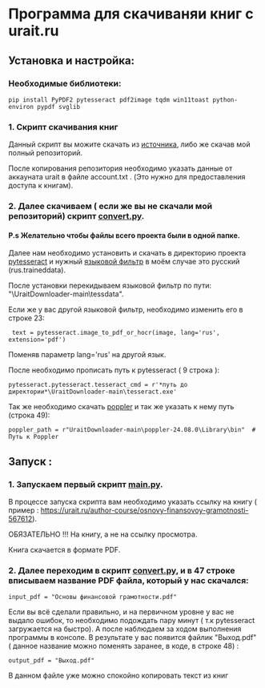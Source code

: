 # Программа для скачиваняи книг с urait.ru

## Установка и настройка:

### Необходимые библиотеки:
```
pip install PyPDF2 pytesseract pdf2image tqdm win11toast python-environ pypdf svglib
```

### 1. Скрипт скачивания книг
Данный скрипт вы можите скачать из [источника](https://github.com/SergeiPopov/UraitDownloader.git), либо же скачав мой полный репозиторий.

После копирования репозитория необходимо указать данные от аккауната urait в файле account.txt . (Это нужно для предоставления доступа к книгам).

### 2. Далее скачиваем ( если же вы не скачали мой репозиторий) скрипт [convert.py](/convert.py).

#### P.s Желательно чтобы файлы всего проекта были в одной папке.

Далее нам необходимо установить и скачать в директорию проекта [pytesseract](https://github.com/UB-Mannheim/tesseract/wiki?spm=a2ty_o01.29997173.0.0.2e3ac921xCpn4O)  и нужный [языковой фильтр](https://github.com/tesseract-ocr/tessdata.git) в моём случае это русский (rus.traineddata). 

После установки перекидываем языковой фильтр по пути:  "\UraitDownloader-main\tessdata".

Если же у вас другой языковой фильтр, необходимо изменить его в строке 23:
```
 text = pytesseract.image_to_pdf_or_hocr(image, lang='rus', extension='pdf')
```
Поменяв параметр lang='rus' на другой язык.

После необходимо прописать путь к pytesseract ( 9 строка ): 
```
pytesseract.pytesseract.tesseract_cmd = r'*путь до директории*\UraitDownloader-main\tesseract.exe'
```


Так же необходимо скачать [poppler](https://github.com/oschwartz10612/poppler-windows.git) и так же указать к нему путь (строка 49):
```
poppler_path = r"UraitDownloader-main\poppler-24.08.0\Library\bin"  # Путь к Poppler
```

## Запуск :

### 1. Запускаем первый скрипт [main.py](/main.py).
В процессе запуска скрипта вам необходимо указать ссылку на книгу ( пример : https://urait.ru/author-course/osnovy-finansovoy-gramotnosti-567612). 

ОБЯЗАТЕЛЬНО !!! На книгу, а не на ссылку просмотра.

Книга скачается в формате PDF. 

### 2. Далее переходим в скрипт [convert.py](/convert.py), и в 47 строке вписываем название PDF файла, который у нас скачался:

```
input_pdf = "Основы финансовой грамотности.pdf"  
```

Если вы всё сделали правильно, и на первичном уровне у вас не выдало ошибок, то необходимо подождать пару минут ( т.к pytesseract загружается на быстро). А после наблюдаем за ходом выполнения программы в консоле. В результате у вас появится файлик "Выход.pdf" ( данное название можно поменять заранее, в коде, в строке 48) :
```
output_pdf = "Выход.pdf"  
```
В данном файле уже можно спокойно копировать текст из книг
